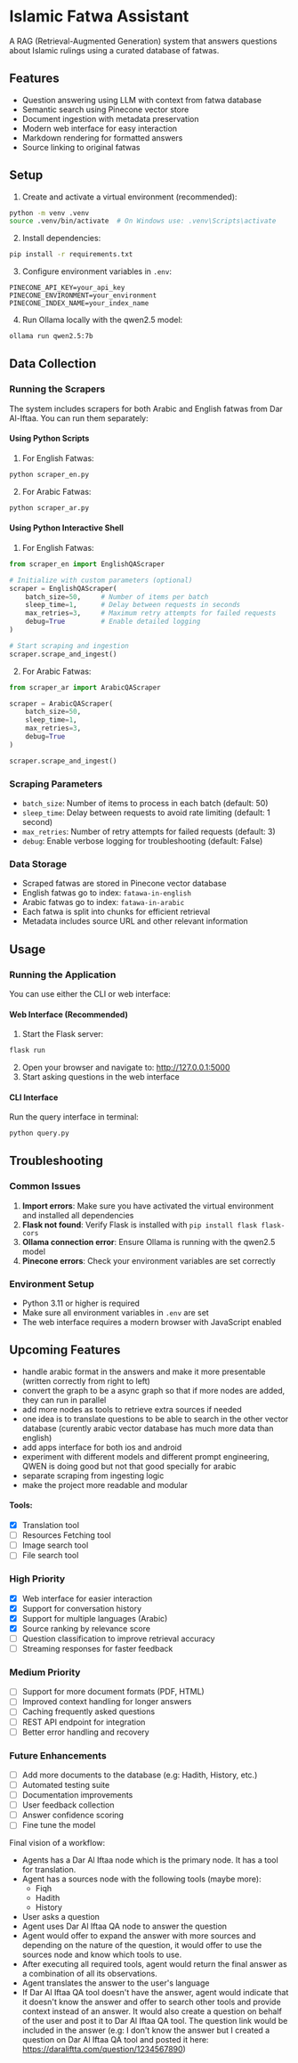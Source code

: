 # Islamic Fatwa Assistant

A RAG (Retrieval-Augmented Generation) system that answers questions about Islamic rulings using a curated database of fatwas.

## Features
- Question answering using LLM with context from fatwa database
- Semantic search using Pinecone vector store
- Document ingestion with metadata preservation
- Modern web interface for easy interaction
- Markdown rendering for formatted answers
- Source linking to original fatwas

## Setup
1. Create and activate a virtual environment (recommended):
```bash
python -m venv .venv
source .venv/bin/activate  # On Windows use: .venv\Scripts\activate
```

2. Install dependencies:
```bash
pip install -r requirements.txt
```

3. Configure environment variables in `.env`:
```env
PINECONE_API_KEY=your_api_key
PINECONE_ENVIRONMENT=your_environment
PINECONE_INDEX_NAME=your_index_name
```

4. Run Ollama locally with the qwen2.5 model:
```bash
ollama run qwen2.5:7b
```

## Data Collection

### Running the Scrapers
The system includes scrapers for both Arabic and English fatwas from Dar Al-Iftaa. You can run them separately:

#### Using Python Scripts
1. For English Fatwas:
```bash
python scraper_en.py
```

2. For Arabic Fatwas:
```bash
python scraper_ar.py
```

#### Using Python Interactive Shell
1. For English Fatwas:
```python
from scraper_en import EnglishQAScraper

# Initialize with custom parameters (optional)
scraper = EnglishQAScraper(
    batch_size=50,     # Number of items per batch
    sleep_time=1,      # Delay between requests in seconds
    max_retries=3,     # Maximum retry attempts for failed requests
    debug=True         # Enable detailed logging
)

# Start scraping and ingestion
scraper.scrape_and_ingest()
```

2. For Arabic Fatwas:
```python
from scraper_ar import ArabicQAScraper

scraper = ArabicQAScraper(
    batch_size=50,
    sleep_time=1,
    max_retries=3,
    debug=True
)

scraper.scrape_and_ingest()
```

### Scraping Parameters
- `batch_size`: Number of items to process in each batch (default: 50)
- `sleep_time`: Delay between requests to avoid rate limiting (default: 1 second)
- `max_retries`: Number of retry attempts for failed requests (default: 3)
- `debug`: Enable verbose logging for troubleshooting (default: False)

### Data Storage
- Scraped fatwas are stored in Pinecone vector database
- English fatwas go to index: `fatawa-in-english`
- Arabic fatwas go to index: `fatawa-in-arabic`
- Each fatwa is split into chunks for efficient retrieval
- Metadata includes source URL and other relevant information

## Usage

### Running the Application
You can use either the CLI or web interface:

#### Web Interface (Recommended)
1. Start the Flask server:
```bash
flask run
```
2. Open your browser and navigate to: http://127.0.0.1:5000
3. Start asking questions in the web interface

#### CLI Interface
Run the query interface in terminal:
```bash
python query.py
```

## Troubleshooting

### Common Issues
1. **Import errors**: Make sure you have activated the virtual environment and installed all dependencies
2. **Flask not found**: Verify Flask is installed with `pip install flask flask-cors`
3. **Ollama connection error**: Ensure Ollama is running with the qwen2.5 model
4. **Pinecone errors**: Check your environment variables are set correctly

### Environment Setup
- Python 3.11 or higher is required
- Make sure all environment variables in `.env` are set
- The web interface requires a modern browser with JavaScript enabled

## Upcoming Features

- handle arabic format in the answers and make it more presentable (written correctly from right to left)
- convert the graph to be a async graph so that if more nodes are added, they can run in parallel
- add more nodes as tools to retrieve extra sources if needed
- one idea is to translate questions to be able to search in the other vector database (curently arabic vector database has much more data than english)
- add apps interface for both ios and android
- experiment with different models and different prompt engineering, QWEN is doing good but not that good specially for arabic
- separate scraping from ingesting logic
- make the project more readable and modular

#### Tools:
- [x] Translation tool
- [ ] Resources Fetching tool
- [ ] Image search tool
- [ ] File search tool

### High Priority
- [x] Web interface for easier interaction
- [x] Support for conversation history
- [x] Support for multiple languages (Arabic)
- [x] Source ranking by relevance score
- [ ] Question classification to improve retrieval accuracy
- [ ] Streaming responses for faster feedback

### Medium Priority
- [ ] Support for more document formats (PDF, HTML)
- [ ] Improved context handling for longer answers
- [ ] Caching frequently asked questions
- [ ] REST API endpoint for integration
- [ ] Better error handling and recovery

### Future Enhancements
- [ ] Add more documents to the database (e.g: Hadith, History, etc.)
- [ ] Automated testing suite
- [ ] Documentation improvements
- [ ] User feedback collection
- [ ] Answer confidence scoring
- [ ] Fine tune the model

Final vision of a workflow:
- Agents has a Dar Al Iftaa node which is the primary node. It has a tool for translation.
- Agent has a sources node with the following tools (maybe more):
    - Fiqh
    - Hadith
    - History
- User asks a question
- Agent uses Dar Al Iftaa QA node to answer the question
- Agent would offer to expand the answer with more sources and depending on the nature of the question, it would offer to use the sources node and know which tools to use.
- After executing all required tools, agent would return the final answer as a combination of all its observations.
- Agent translates the answer to the user's language
- If Dar Al Iftaa QA tool doesn't have the answer, agent would indicate that it doesn't know the answer and offer to search other tools and provide context instead of an answer. It would also create a question on behalf of the user and post it to Dar Al Iftaa QA tool. The question link would be included in the answer (e.g: I don't know the answer but I created a question on Dar Al Iftaa QA tool and posted it here: https://daraliftta.com/question/1234567890)
